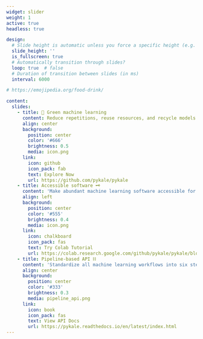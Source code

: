 ```yaml
---
widget: slider
weight: 1
active: true
headless: true

design:
  # Slide height is automatic unless you force a specific height (e.g. '400px')
  slide_height: ''
  is_fullscreen: true
  # Automatically transition through slides?
  loop: true  # false
  # Duration of transition between slides (in ms)
  interval: 6000

# https://emojipedia.org/food-drink/

content:
  slides:
    - title: 👋 Green machine learning
      content: Reduce repetitions, reuse resources, and recycle models to build PyKale
      align: center
      background:
        position: center
        color: '#666'
        brightness: 0.5
        media: icon.png
      link:
        icon: github
        icon_pack: fab
        text: Explore Now
        url: https://github.com/pykale/pykale
    - title: Accessible software 🗝️
      content: 'Make abundant machine learning software accessible for interdisciplinary research'
      align: left
      background:
        position: center
        color: '#555'
        brightness: 0.4
        media: icon.png
      link:
        icon: chalkboard
        icon_pack: fas
        text: Try Colab Tutorial
        url: https://colab.research.google.com/github/pykale/pykale/blob/main/examples/digits_dann_lightn/tutorial.ipynb
    - title: Pipeline-based API ⛓️
      content: 'Standardize all machine learning workflows into six steps'
      align: center
      background:
        position: center
        color: '#333'
        brightness: 0.3
        media: pipeline_api.png
      link:
        icon: book
        icon_pack: fas
        text: View API Docs
        url: https://pykale.readthedocs.io/en/latest/index.html
---
```


